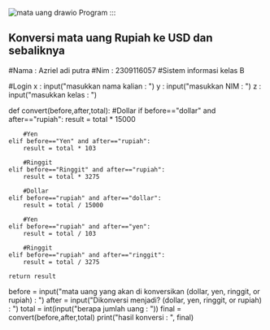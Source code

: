 ![mata uang drawio](https://github.com/Azrieladiputra/readme.md/assets/144753236/69a07391-32bc-411f-a69a-6ca9554bba1c)
Program :::

## Konversi mata uang Rupiah ke USD dan sebaliknya
#Nama : Azriel adi putra
#Nim : 2309116057
#Sistem informasi kelas B

#Login
x : input("masukkan nama kalian : ")
y : input("masukkan NIM : ")
z : input("masukkan kelas : ")

def convert(before,after,total):
    #Dollar
    if before=="dollar" and after=="rupiah":
        result = total * 15000
        
        #Yen
    elif before=="Yen" and after=="rupiah":
        result = total * 103
        
        #Ringgit
    elif before=="Ringgit" and after=="rupiah":
        result = total * 3275
    
        #Dollar
    elif before=="rupiah" and after=="dollar":
        result = total / 15000 
               
        #Yen
    elif before=="rupiah" and after=="yen":
        result = total / 103
        
        #Ringgit
    elif before=="rupiah" and after=="ringgit":
        result = total / 3275
        
    return result

before = input("mata uang yang akan di konversikan (dollar, yen, ringgit, or rupiah) : ")
after = input("Dikonversi menjadi? (dollar, yen, ringgit, or rupiah) : ")
total = int(input("berapa jumlah uang : "))
final = convert(before,after,total)
print("hasil konversi : ", final)





 


   


    
    


   


    
    
